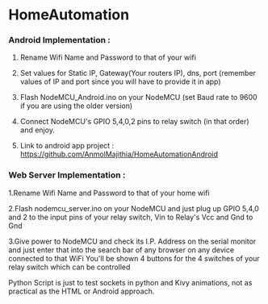 # HomeAutomation

### Android Implementation :
1. Rename Wifi Name and Password to that of your wifi

1. Set values for Static IP, Gateway(Your routers IP), dns, port (remember values of IP and port since you will have to provide it in app)

1. Flash NodeMCU_Android.ino on your NodeMCU (set Baud rate to 9600 if you are using the older version)

1. Connect NodeMCU's GPIO 5,4,0,2 pins to relay switch (in that order) and enjoy.

1. Link to android app project : https://github.com/AnmolMajithia/HomeAutomationAndroid

### Web Server Implementation :
1.Rename Wifi Name and Password to that of your home wifi

2.Flash nodemcu_server.ino on your NodeMCU and just plug up GPIO 5,4,0 and 2 to the input pins of your relay switch, Vin to Relay's Vcc and Gnd to Gnd

3.Give power to NodeMCU and check its I.P. Address on the serial monitor and just enter that into the search bar of any browser on any device connected to that WiFi
You'll be shown 4 buttons for the 4 switches of your relay switch which can be controlled



Python Script is just to test sockets in python and Kivy animations, not as practical as the HTML or Android approach.
